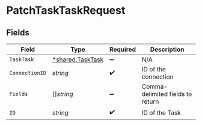 # PatchTaskTaskRequest


## Fields

| Field                                                      | Type                                                       | Required                                                   | Description                                                |
| ---------------------------------------------------------- | ---------------------------------------------------------- | ---------------------------------------------------------- | ---------------------------------------------------------- |
| `TaskTask`                                                 | [*shared.TaskTask](../../../pkg/models/shared/tasktask.md) | :heavy_minus_sign:                                         | N/A                                                        |
| `ConnectionID`                                             | *string*                                                   | :heavy_check_mark:                                         | ID of the connection                                       |
| `Fields`                                                   | []*string*                                                 | :heavy_minus_sign:                                         | Comma-delimited fields to return                           |
| `ID`                                                       | *string*                                                   | :heavy_check_mark:                                         | ID of the Task                                             |